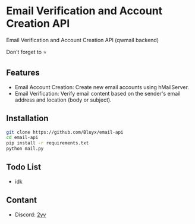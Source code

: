 # Email Verification and Account Creation API
Email Verification and Account Creation API (qwmail backend)

Don’t forget to ⭐️


## Features
- Email Account Creation: Create new email accounts using hMailServer.
- Email Verification: Verify email content based on the sender's email address and location (body or subject).


## Installation
```bash
git clone https://github.com/Bluyx/email-api
cd email-api
pip install -r requirements.txt
python mail.py
```

## Todo List
- idk

## Contant
- Discord: <a href="https://discord.com/users/251794521908576257">2yv</a>
